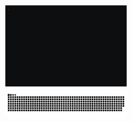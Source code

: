 <p align="center">
  <picture>
    <source media="(prefers-color-scheme: dark)" srcset="https://raw.githubusercontent.com/AlgoOy/AlgoOy/assets/github-contribution-terminal.gif">
    <source media="(prefers-color-scheme: light)" srcset="https://raw.githubusercontent.com/AlgoOy/AlgoOy/assets/github-contribution-terminal.gif">
    <img alt="github contribution grid snake animation" style="width: 400px;" src="https://raw.githubusercontent.com/AlgoOy/AlgoOy/assets/github-contribution-terminal.gif">
  </picture>
</p>

<p align="center">
    <source media="(prefers-color-scheme: dark)" srcset="https://raw.githubusercontent.com/AlgoOy/AlgoOy/output/github-contribution-grid-snake-dark.svg">
    <source media="(prefers-color-scheme: light)" srcset="https://raw.githubusercontent.com/AlgoOy/AlgoOy/output/github-contribution-grid-snake.svg">
    <img alt="github contribution grid snake animation" style="width: 400px;" src="https://raw.githubusercontent.com/AlgoOy/AlgoOy/output/github-contribution-grid-snake.svg">
  </picture>
</p>
